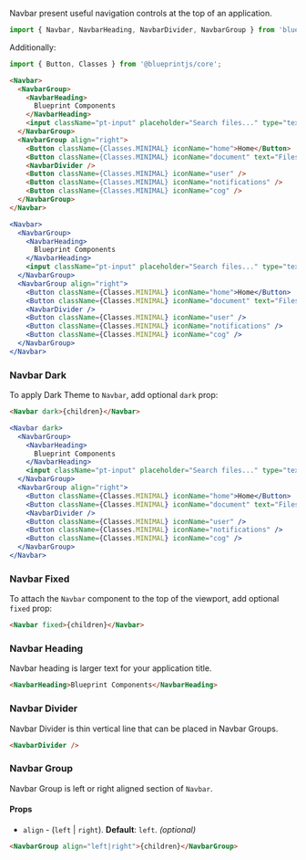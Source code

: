 Navbar present useful navigation controls at the top of an application.

```js static
import { Navbar, NavbarHeading, NavbarDivider, NavbarGroup } from 'blueprint-components';
```

Additionally:

```js static
import { Button, Classes } from '@blueprintjs/core';
```

```html static
<Navbar>
  <NavbarGroup>
    <NavbarHeading>
      Blueprint Components
    </NavbarHeading>
    <input className="pt-input" placeholder="Search files..." type="text" />
  </NavbarGroup>
  <NavbarGroup align="right">
    <Button className={Classes.MINIMAL} iconName="home">Home</Button>  
    <Button className={Classes.MINIMAL} iconName="document" text="Files" />  
    <NavbarDivider />
    <Button className={Classes.MINIMAL} iconName="user" />
    <Button className={Classes.MINIMAL} iconName="notifications" />
    <Button className={Classes.MINIMAL} iconName="cog" />  
  </NavbarGroup>
</Navbar>
```


```jsx
<Navbar>
  <NavbarGroup>
    <NavbarHeading>
      Blueprint Components
    </NavbarHeading>
    <input className="pt-input" placeholder="Search files..." type="text" />
  </NavbarGroup>
  <NavbarGroup align="right">
    <Button className={Classes.MINIMAL} iconName="home">Home</Button>  
    <Button className={Classes.MINIMAL} iconName="document" text="Files" />  
    <NavbarDivider />
    <Button className={Classes.MINIMAL} iconName="user" />
    <Button className={Classes.MINIMAL} iconName="notifications" />
    <Button className={Classes.MINIMAL} iconName="cog" />  
  </NavbarGroup>
</Navbar>
```

### Navbar Dark

To apply Dark Theme to `Navbar`, add optional `dark` prop:

```html
<Navbar dark>{children}</Navbar>
```

```jsx
<Navbar dark>
  <NavbarGroup>
    <NavbarHeading>
      Blueprint Components
    </NavbarHeading>
    <input className="pt-input" placeholder="Search files..." type="text" />
  </NavbarGroup>
  <NavbarGroup align="right">
    <Button className={Classes.MINIMAL} iconName="home">Home</Button>  
    <Button className={Classes.MINIMAL} iconName="document" text="Files" />  
    <NavbarDivider />
    <Button className={Classes.MINIMAL} iconName="user" />
    <Button className={Classes.MINIMAL} iconName="notifications" />
    <Button className={Classes.MINIMAL} iconName="cog" />  
  </NavbarGroup>
</Navbar>
```

### Navbar Fixed

To attach the `Navbar` component to the top of the viewport, add optional `fixed` prop:

```html
<Navbar fixed>{children}</Navbar>
```

### Navbar Heading

Navbar heading is larger text for your application title.

```html
<NavbarHeading>Blueprint Components</NavbarHeading>
```

### Navbar Divider

Navbar Divider is thin vertical line that can be placed in Navbar Groups.

```html
<NavbarDivider />
```

### Navbar Group

Navbar Group is left or right aligned section of `Navbar`.


#### Props

- `align` - (`left` | `right`). **Default**: `left`. *(optional)*

```html
<NavbarGroup align="left|right">{children}</NavbarGroup>
```

